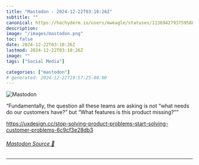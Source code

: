 ```yaml
---
title: "Mastodon - 2024-12-22T03:10:26Z"
subtitle: ""
canonical: https://hachyderm.io/users/mweagle/statuses/113694279375958809
description:
image: "/images/mastodon.png"
toc: false
date: 2024-12-22T03:10:26Z
lastmod: 2024-12-22T03:10:26Z
image: ""
tags: ["Social Media"]

categories: ["mastodon"]
# generated: 2024-12-22T19:57:25-08:00
---
```

![Mastodon](/images/mastodon.png)

<p>“Fundamentally, the question all these teams are asking is not “what needs do our customers have?” but “What features is this product missing?””</p><p><a href="https://uxdesign.cc/stop-solving-product-problems-start-solving-customer-problems-6c9cf3e28db3" target="_blank" rel="nofollow noopener noreferrer" translate="no"><span class="invisible">https://</span><span class="ellipsis">uxdesign.cc/stop-solving-produ</span><span class="invisible">ct-problems-start-solving-customer-problems-6c9cf3e28db3</span></a></p>


###### [Mastodon Source 🐘](https://hachyderm.io/@mweagle/113694279375958809)

___
